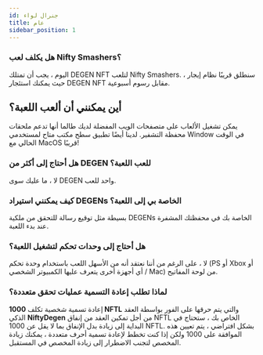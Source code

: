 ```yaml
---
id: جنرال لواء
title: عام
sidebar_position: 1
---
```


### **هل يكلف لعب Nifty Smashers؟**

اليوم ، يجب أن تمتلك DEGEN NFT لتلعب Nifty Smashers. سنطلق قريبًا نظام إيجار ، حيث يمكنك استئجار DEGEN NFT مقابل رسوم أسبوعية.

## أين يمكنني أن ألعب اللعبة؟

يمكن تشغيل الألعاب على متصفحات الويب المفضلة لديك طالما أنها تدعم ملحقات محفظة التشفير. لدينا أيضًا تطبيق سطح مكتب متاح لمستخدمي Window في الوقت الحالي مع MacOS قريبًا!

### **هل أحتاج إلى أكثر من DEGEN للعب اللعبة؟**

لا ، ما عليك سوى DEGEN واحد للعب.

### كيف يمكنني استيراد DEGENs الخاصة بي إلى اللعبة؟

بسيطة مثل توقيع رسالة للتحقق من ملكية DEGENs الخاصة بك في محفظتك المشفرة عند بدء اللعبة.

### **هل أحتاج إلى وحدات تحكم لتشغيل اللعبة؟**

لا ، على الرغم من أننا نعتقد أنه من الأسهل اللعب باستخدام وحدة تحكم (PS أو Xbox أو أي أجهزة أخرى يتعرف عليها الكمبيوتر الشخصي / Mac) من لوحة المفاتيح.

### لماذا تطلب إعادة التسمية عمليات تحقق متعددة؟

إعادة تسمية شخصية تكلف **1000 NFTL** والتي يتم حرقها على الفور بواسطة العقد الذكي **NiftyDegen** من أجل تمكين العقد من إنفاق NFTL الخاص بك ، ستحتاج في البداية إلى زيادة بدل الإنفاق بما لا يقل عن 1000 NFTL. بشكل افتراضي ، يتم تعيين هذه الموافقة على 1000 ولكن إذا كنت تخطط لإعادة تسمية أحرف متعددة ، يمكنك زيادة المخصص لتجنب الاضطرار إلى زيادة المخصص في المستقبل.
